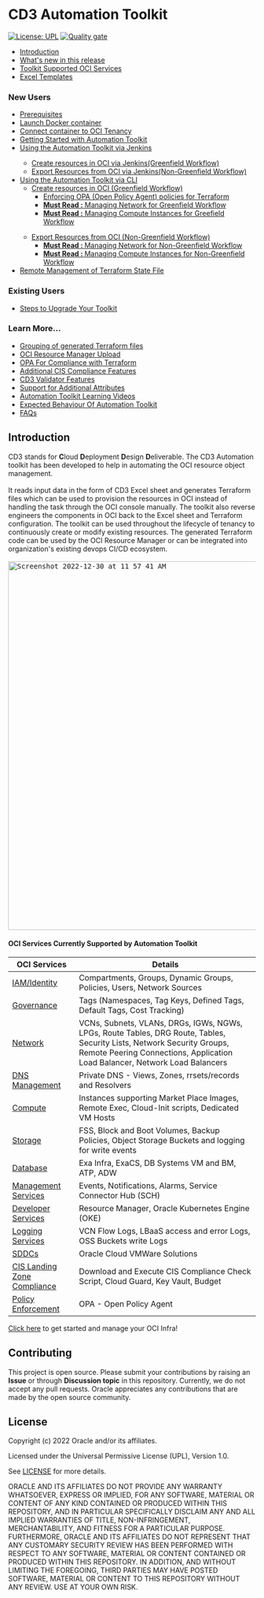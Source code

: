 # CD3 Automation Toolkit

[![License: UPL](https://img.shields.io/badge/license-UPL-green)](https://img.shields.io/badge/license-UPL-green) [![Quality gate](https://sonarcloud.io/api/project_badges/quality_gate?project=oracle-devrel_cd3-automation-toolkit)](https://sonarcloud.io/dashboard?id=oracle-devrel_cd3-automation-toolkit)



<ul>

  <li> <a href= "#introduction">Introduction</a></li>

  <li> <a href = "https://github.com/oracle-devrel/cd3-automation-toolkit/releases/tag/v12.1">What's new in this release</a></li>
  <li> <a href = "/cd3_automation_toolkit/documentation/user_guide/learn_more/CD3ExcelTabs.md">Toolkit Supported OCI Services</a></li>
  <li> <a href = "/cd3_automation_toolkit/documentation/user_guide/RunningAutomationToolkit.md#excel-sheet-templates">Excel Templates</a></li>
  
</ul>

### New Users

<ul>
  
  <li> <a href = "/cd3_automation_toolkit/documentation/user_guide/prerequisites.md">Prerequisites</a></li>
  <li> <a href = "/cd3_automation_toolkit/documentation/user_guide/Launch_Docker_container.md">Launch Docker container</a></li>
  <li> <a href = "/cd3_automation_toolkit/documentation/user_guide/Connect_container_to_OCI_Tenancy.md">Connect container to OCI Tenancy</a></li>
  <li> <a href = "/cd3_automation_toolkit/documentation/user_guide/RunningAutomationToolkit.md">Getting Started with Automation Toolkit</a></li>

  <li> <a href="/cd3_automation_toolkit/documentation/user_guide/Workflows-jenkins.md"</a>Using the Automation Toolkit via Jenkins</li>
         <ul> 
           <li> <a href="/cd3_automation_toolkit/documentation/user_guide/GreenField-Jenkins.md"</a>Create resources in OCI via Jenkins(Greenfield Workflow) </li>
           <li> <a href="/cd3_automation_toolkit/documentation/user_guide/NonGreenField-Jenkins.md"</a>Export Resources from OCI via Jenkins(Non-Greenfield Workflow) </li>             
         </ul>

  <li> <a href="/cd3_automation_toolkit/documentation/user_guide/Workflows.md">Using the Automation Toolkit via CLI</a>
  <ul>
  <li> <a href="/cd3_automation_toolkit/documentation/user_guide/GreenField.md">Create resources in OCI (Greenfield Workflow)</a>
    <ul>
      <li> <a href="/cd3_automation_toolkit/documentation/user_guide/learn_more/OPAForCompliance.md"</a> Enforcing OPA (Open Policy Agent) policies for Terraform </li>
      <li> <a href="/cd3_automation_toolkit/documentation/user_guide/NetworkingScenariosGF.md"</a><b> Must Read :</b> Managing Network for Greenfield Workflow</li>
      <li> <a href="/cd3_automation_toolkit/documentation/user_guide/ComputeGF.md"</a><b> Must Read :</b> Managing Compute Instances for Greefield Workflow</li>
    </ul>
    </ul>
  </li>
  <ul>
  <li> <a href="/cd3_automation_toolkit/documentation/user_guide/NonGreenField.md">Export Resources from OCI (Non-Greenfield Workflow)</a>
    <ul>
      <li><a href ="/cd3_automation_toolkit/documentation/user_guide/NetworkingScenariosNGF.md"</a><b> Must Read : </b> Managing Network for Non-Greenfield Workflow</li>
       <li><a href = "/cd3_automation_toolkit/documentation/user_guide/ComputeNGF.md"</a><b>  Must Read : </b> Managing Compute Instances for Non-Greenfield Workflow </li> 
    </ul>
  </ul>
  <li> <a href="/cd3_automation_toolkit/documentation/user_guide/remote_state.md">Remote Management of Terraform State File</a>
 </ul>
 
 ### Existing Users

<ul>
 
  <li> <a href = "/cd3_automation_toolkit/documentation/user_guide/Upgrade_Toolkit.md">Steps to Upgrade Your Toolkit</a></li>
 
</ul> 

### Learn More...

<ul>

   <li> <a href = "/cd3_automation_toolkit/documentation/user_guide/RestructuringOutDirectory.md">Grouping of generated Terraform files</a></li>
   <li> <a href = "/cd3_automation_toolkit/documentation/user_guide/learn_more/ResourceManagerUpload.md">OCI Resource Manager Upload</a></li>
   <li> <a href = "/cd3_automation_toolkit/documentation/user_guide/learn_more/OPAForCompliance.md">OPA For Compliance with Terraform</a></li>
   <li> <a href = "/cd3_automation_toolkit/documentation/user_guide/learn_more/CISFeatures.md">Additional CIS Compliance Features</a></li>
   <li> <a href = "/cd3_automation_toolkit/documentation/user_guide/learn_more/SupportForCD3Validator.md">CD3 Validator Features</a></li>
 
   
   <li> <a href = "/cd3_automation_toolkit/documentation/user_guide/learn_more/SupportforAdditionalAttributes.md">Support for Additional Attributes</a></li>
   <li> <a href = "/cd3_automation_toolkit/documentation/user_guide/LearningVideos.md">Automation Toolkit Learning Videos</a></li>
   <li> <a href = "/cd3_automation_toolkit/documentation/user_guide/KnownBehaviour.md">Expected Behaviour Of Automation Toolkit</a></li>
   <li> <a href = "/cd3_automation_toolkit/documentation/user_guide/FAQ.md">FAQs</a></li>
 
</ul>
  


## Introduction
CD3 stands for <b>C</b>loud <b>D</b>eployment <b>D</b>esign <b>D</b>eliverable.
The CD3 Automation toolkit has been developed to help in automating the OCI resource object management. 
<br><br>
It reads input data in the form of CD3 Excel sheet and generates Terraform files which can be used to provision the resources in OCI instead of handling the task through the OCI console manually. The toolkit also reverse engineers the components in OCI back to the Excel sheet and Terraform configuration. The toolkit can be used throughout the lifecycle of tenancy to continuously create or modify existing resources. The generated Terraform code can be used by the OCI Resource Manager or can be integrated into organization's existing devops CI/CD ecosystem.
<br><br>
<kbd>
<img width="748" alt="Screenshot 2022-12-30 at 11 57 41 AM" src="https://user-images.githubusercontent.com/111430850/210614513-5d2e97a6-3c1e-4a2b-a793-3a1b6410c856.png">
</kbd>
<br>

#### OCI Services Currently Supported by Automation Toolkit

| OCI Services | Details |
| --------- | ----------- |
| [IAM/Identity](/cd3_automation_toolkit/documentation/user_guide/learn_more/CD3ExcelTabs.md#iamidentity) | Compartments, Groups, Dynamic Groups, Policies, Users, Network Sources |
| [Governance](/cd3_automation_toolkit/documentation/user_guide/learn_more/CD3ExcelTabs.md#governance) | Tags (Namespaces, Tag Keys, Defined Tags, Default Tags, Cost Tracking) |
| [Network](/cd3_automation_toolkit/documentation/user_guide/learn_more/CD3ExcelTabs.md#network) | VCNs, Subnets, VLANs, DRGs, IGWs, NGWs, LPGs, Route Tables, DRG Route, Tables, Security Lists, Network Security Groups, Remote Peering Connections, Application Load Balancer, Network Load Balancers |
| [DNS Management](/cd3_automation_toolkit/documentation/user_guide/learn_more/CD3ExcelTabs.md#private-dns)                                       | Private DNS - Views, Zones, rrsets/records and Resolvers  |
| [Compute](/cd3_automation_toolkit/documentation/user_guide/learn_more/CD3ExcelTabs.md#compute) | Instances supporting Market Place Images, Remote Exec, Cloud-Init scripts, Dedicated VM Hosts |
| [Storage](/cd3_automation_toolkit/documentation/user_guide/learn_more/CD3ExcelTabs.md#storage) | FSS, Block and Boot Volumes, Backup Policies, Object Storage Buckets and logging for write events |
| [Database](/cd3_automation_toolkit/documentation/user_guide/learn_more/CD3ExcelTabs.md#database) | Exa Infra, ExaCS, DB Systems VM and BM, ATP, ADW |
| [Management Services](/cd3_automation_toolkit/documentation/user_guide/learn_more/CD3ExcelTabs.md#management-services) | Events, Notifications, Alarms, Service Connector Hub (SCH) |
| [Developer Services](/cd3_automation_toolkit/documentation/user_guide/learn_more/CD3ExcelTabs.md#developer-services) | Resource Manager, Oracle Kubernetes Engine (OKE) |
| [Logging Services](/cd3_automation_toolkit/documentation/user_guide/learn_more/CD3ExcelTabs.md#logging-Services) | VCN Flow Logs, LBaaS access and error Logs, OSS Buckets write Logs |
| [SDDCs ](/cd3_automation_toolkit/documentation/user_guide/learn_more/CD3ExcelTabs.md#sddcs-tab) | Oracle Cloud VMWare Solutions |
| [CIS Landing Zone Compliance](/cd3_automation_toolkit/documentation/user_guide/learn_more/CISFeatures.md#additional-cis-compliance-features) | Download and Execute CIS Compliance Check Script, Cloud Guard, Key Vault, Budget |
[Policy Enforcement](/cd3_automation_toolkit/documentation/user_guide/learn_more/OPAForCompliance.md) | OPA - Open Policy Agent |


[Click here](/cd3_automation_toolkit/documentation/user_guide/prerequisites.md) to get started and manage your OCI Infra!

## Contributing
This project is open source.  Please submit your contributions by raising an <b>Issue</b> or through <b>Discussion topic</b> in this repository. Currently, we do not accept any pull requests. Oracle appreciates any contributions that are made by the open source community.

## License
Copyright (c) 2022 Oracle and/or its affiliates.

Licensed under the Universal Permissive License (UPL), Version 1.0.

See [LICENSE](LICENSE) for more details.

ORACLE AND ITS AFFILIATES DO NOT PROVIDE ANY WARRANTY WHATSOEVER, EXPRESS OR IMPLIED, FOR ANY SOFTWARE, MATERIAL OR CONTENT OF ANY KIND CONTAINED OR PRODUCED WITHIN THIS REPOSITORY, AND IN PARTICULAR SPECIFICALLY DISCLAIM ANY AND ALL IMPLIED WARRANTIES OF TITLE, NON-INFRINGEMENT, MERCHANTABILITY, AND FITNESS FOR A PARTICULAR PURPOSE.  FURTHERMORE, ORACLE AND ITS AFFILIATES DO NOT REPRESENT THAT ANY CUSTOMARY SECURITY REVIEW HAS BEEN PERFORMED WITH RESPECT TO ANY SOFTWARE, MATERIAL OR CONTENT CONTAINED OR PRODUCED WITHIN THIS REPOSITORY. IN ADDITION, AND WITHOUT LIMITING THE FOREGOING, THIRD PARTIES MAY HAVE POSTED SOFTWARE, MATERIAL OR CONTENT TO THIS REPOSITORY WITHOUT ANY REVIEW. USE AT YOUR OWN RISK.
